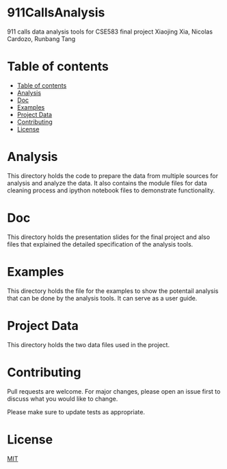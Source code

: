

# 911CallsAnalysis
911 calls data analysis tools for CSE583 final project
Xiaojing Xia, Nicolas Cardozo, Runbang Tang

Table of contents
=================

<!--ts-->
   * [Table of contents](#table-of-contents)
   * [Analysis](#analysis)
   * [Doc](#doc)
   * [Examples](#examples)
   * [Project Data](#project-data)
   * [Contributing](#contributing)
   * [License](#license)
<!--te-->

Analysis
================
This directory holds the code to prepare the data from multiple sources for analysis and analyze the data. It also contains the module files for data cleaning process and ipython notebook files to demonstrate functionality.

Doc
=================
This directory holds the presentation slides for the final project and also files that explained the detailed specification of the analysis tools. 

Examples
=================
This directory holds the file for the examples to show the potentail analysis that can be done by the analysis tools. It can serve as a user guide.

Project Data
=================
This directory holds the two data files used in the project.

Contributing
=================
Pull requests are welcome. For major changes, please open an issue first to discuss what you would like to change.

Please make sure to update tests as appropriate.


License
=================
[MIT](https://choosealicense.com/licenses/mit/)



